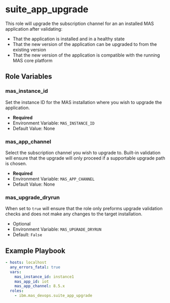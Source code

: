 suite_app_upgrade
===============================================================================
This role will upgrade the subscription channel for an an installed MAS application after validating:

- That the application is installed and in a healthy state
- That the new version of the application can be upgraded to from the existing version
- That the new version of the application is compatible with the running MAS core platform


Role Variables
-------------------------------------------------------------------------------
### mas_instance_id
Set the instance ID for the MAS installation where you wish to upgrade the application.

- **Required**
- Environment Variable: `MAS_INSTANCE_ID`
- Default Value: None

### mas_app_channel
Select the subscription channel you wish to upgrade to.  Built-in validation will ensure that the upgrade will only proceed if a supportable upgrade path is chosen.

- **Required**
- Environment Variable: `MAS_APP_CHANNEL`
- Default Value: None

### mas_upgrade_dryrun
When set to `true` will ensure that the role only preforms upgrade validation checks and does not make any changes to the target installation.

- Optional
- Environment Variable: `MAS_UPGRADE_DRYRUN`
- Default: `False`


Example Playbook
-------------------------------------------------------------------------------

```yaml
- hosts: localhost
  any_errors_fatal: true
  vars:
    mas_instance_id: instance1
    mas_app_id: iot
    mas_app_channel: 8.5.x
  roles:
    - ibm.mas_devops.suite_app_upgrade
```
